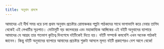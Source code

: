 ```yaml
---
title: অনুবাদ প্রসঙ্গে
---
```


আমাদের এই দীর্ঘ সময় ধরে চলা প্রথম অনুবাদ প্রচেষ্টার রোমাঞ্চকর গল্পটা পাঠকদের সাথে ভাগাভাগি করে নেবার তাগিদ থেকেই এই লেখাটির সূত্রপাত। মোটামুটি বড় কলেবরের এবং মহাকাব্যিক আঙ্গিকের এই বইটি অনুবাদের ব্যাপারে আমাদের যে আগ্রহ তার শতভাগ কৃতিত্ব দিনশেষে বইটিকেই দিতে হয়। বইটি সম্পর্কে কমবেশি এখন অনেক পাঠকই জানেন। কিন্তু বইটি অনুবাদের ব্যাপারে আমাদের প্রচেষ্টার শুরুটা আসলে মূলত বইটি প্রকাশেরও বেশ আগে
থেকে!


